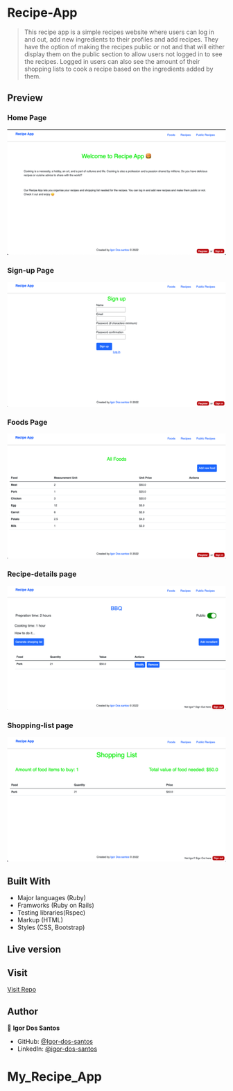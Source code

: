 # Recipe-App

> This recipe app is a simple recipes website where users can log in and out, add new 
ingredients to their profiles and add recipes. They have the option of making the recipes 
public or not and that will either display them on the public section to allow users not logged in to see the recipes. Logged in users can also see the amount of their shopping lists to cook a recipe based on the ingredients added by them.


## Preview

### Home Page

![screenshot](./app/assets/images/home-page.png)

### Sign-up Page

![screenshot](./app/assets/images/sign-up.png)

### Foods Page

![screenshot](./app/assets/images/food-page.png)

### Recipe-details page

![screenshot](./app/assets/images/recipe-show.png)

### Shopping-list page

![screenshot](./app/assets/images/shopping-list.png)

## Built With

- Major languages (Ruby)
- Framworks (Ruby on Rails)
- Testing libraries(Rspec)
- Markup (HTML)
- Styles (CSS, Bootstrap)

## Live version


## Visit 

[Visit Repo](https://github.com/Igor-dos-santos/My_Recipe_App)


## Author

👤 **Igor Dos Santos**

- GitHub: [@Igor-dos-santos](https://github.com/Igor-dos-santos)
- LinkedIn: [@igor-dos-santos](https://www.linkedin.com/in/igor-dos-santos/)

# My_Recipe_App

